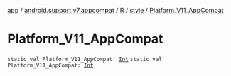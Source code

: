 [app](../../../index.md) / [android.support.v7.appcompat](../../index.md) / [R](../index.md) / [style](index.md) / [Platform_V11_AppCompat](.)

# Platform_V11_AppCompat

`static val Platform_V11_AppCompat: `[`Int`](https://kotlinlang.org/api/latest/jvm/stdlib/kotlin/-int/index.html)
`static val Platform_V11_AppCompat: `[`Int`](https://kotlinlang.org/api/latest/jvm/stdlib/kotlin/-int/index.html)